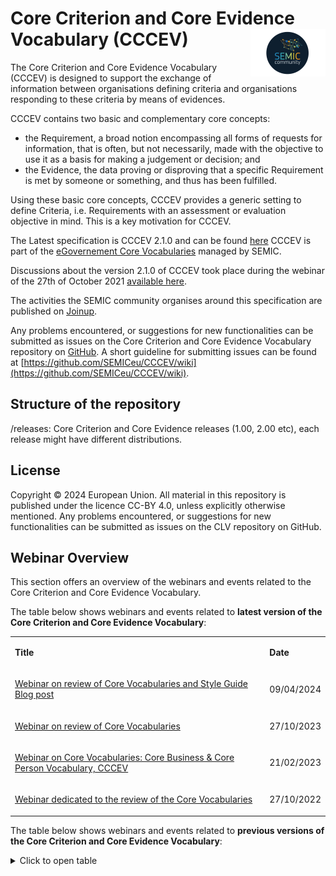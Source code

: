 # Core Criterion and Core Evidence Vocabulary (CCCEV) <img align="right" src="/images/semic-icon-small.png" alt="SEMIC Core Vocabulary" />

The Core Criterion and Core Evidence Vocabulary (CCCEV) is designed to support the exchange of information between organisations defining criteria and organisations responding to these criteria by means of evidences.

CCCEV contains two basic and complementary core concepts:

*    the Requirement, a broad notion encompassing all forms of requests for information, that is often, but not necessarily, made with the objective to use it as a basis for making a judgement or decision; and
*    the Evidence, the data proving or disproving that a specific Requirement is met by someone or something, and thus has been fulfilled.

Using these basic core concepts, CCCEV provides a generic setting to define Criteria, i.e. Requirements with an assessment or evaluation objective in mind. This is a key motivation for CCCEV. 

The Latest specification is CCCEV 2.1.0 and can be found [here](https://semiceu.github.io/CCCEV/releases/2.1.0/) 
CCCEV is part of the [eGovernement Core Vocabularies](https://joinup.ec.europa.eu/collection/semantic-interoperability-community-semic/solution/e-government-core-vocabularies) managed by SEMIC. 

Discussions about the version 2.1.0 of CCCEV took place during the webinar of the 27th of October 2021 [available here](https://joinup.ec.europa.eu/collection/semic-support-centre/event/webinar-review-core-vocabularies).

The activities the SEMIC community organises around this specification are published on [Joinup](https://joinup.ec.europa.eu/collection/semantic-interoperability-community-semic/solution/core-criterion-and-core-evidence-vocabulary). 

Any problems encountered, or suggestions for new functionalities can be submitted as issues on the Core Criterion and Core Evidence Vocabulary repository on [GitHub](https://github.com/SEMICeu/CCCEV/issues). A short guideline for submitting issues can be found at [https://github.com/SEMICeu/CCCEV/wiki](https://github.com/SEMICeu/CCCEV/wiki).

## Structure of the repository
/releases: Core Criterion and Core Evidence releases (1.00, 2.00 etc), each release might have different distributions.

## License
Copyright © 2024 European Union. All material in this repository is published under the licence CC-BY 4.0, unless explicitly otherwise mentioned. Any problems encountered, or suggestions for new functionalities can be submitted as issues on the CLV repository on GitHub.

## Webinar Overview
This section offers an overview of the webinars and events related to the Core Criterion and Core Evidence Vocabulary.

The table below shows webinars and events related to **latest version of the Core Criterion and Core Evidence Vocabulary**:
<table>  
<tbody>  
<tr>  
<td>  
<p><strong>Title</strong></p>  
</td>  
<td>  
<p><strong>Date</strong></p>  
</td>  
</tr>  
<tr>  
<td>  
<p><a href="https://joinup.ec.europa.eu/collection/semic-support-centre/event/webinar-review-core-vocabularies-and-style-guide-blog-post">Webinar on review of Core Vocabularies and Style Guide Blog post</a></p>  
</td>  
<td>  
<p>09/04/2024</p>  
</td>  
</tr>  
<tr>  
<td>  
<p><a href="https://joinup.ec.europa.eu/collection/semic-support-centre/event/webinar-review-core-vocabularies">Webinar on review of Core Vocabularies</a></p>  
</td>  
<td>  
<p>27/10/2023</p>  
</td>  
</tr>  
<tr>  
<td>  
<p><a href="https://joinup.ec.europa.eu/collection/semic-support-centre/event/webinar-core-vocabularies-core-business-core-person-vocabulary-cccev">Webinar on Core Vocabularies: Core Business &amp; Core Person Vocabulary, CCCEV</a></p>  
</td>  
<td>  
<p>21/02/2023</p>  
</td>  
</tr>  
<tr>  
<td>  
<p><a href="https://joinup.ec.europa.eu/collection/semic-support-centre/event/webinar-dedicated-review-core-vocabularies-27th-october-1030-cet">Webinar dedicated to the review of the Core Vocabularies</a></p>  
</td>  
<td>  
<p>27/10/2022</p>  
</td>  
</tr>  
</tbody>  
</table>  

The table below shows webinars and events related to **previous versions of the Core Criterion and Core Evidence Vocabulary**:
<details closed>
  <summary>Click to open table</summary>
<table>  
<tbody>  
<tr>  
<td>  
<p><strong>Title</strong></p>  
</td>  
<td>  
<p><strong>Date</strong></p>  
</td>  
</tr>  
<tr>  
<td>  
<p><u><a href="https://joinup.ec.europa.eu/collection/semic-support-centre/event/core-vocabularies-revision-webinar-2nd-december-2021">Core Vocabularies revision</a></u></p>  
</td>  
<td>  
<p>02/12/2021</p>  
</td>  
</tr>  
<tr>  
<td>  
<p><a href="https://joinup.ec.europa.eu/collection/semic-support-centre/event/public-review-cccev-version-200-2nd-and-final-webinar">Public review of CCCEV Version 2.0.0</a></p>  
</td>  
<td>  
<p>27/04/2021</p>  
</td>  
</tr>  
<tr>  
<td>  
<p><a href="https://joinup.ec.europa.eu/collection/semic-support-centre/event/public-review-cccev-version-200-upcoming-webinar">Public review of CCCEV Version 2.0.0</a></p>  
</td>  
<td>  
<p>30/03/2021</p>  
</td>  
</tr>  
<tr>  
<td>  
<p><a href="https://joinup.ec.europa.eu/collection/semic-support-centre/event/webinar-cccev-evolution-past-present-and-future-25-june-2019-1000-1130-cest">Webinar on CCCEV evolution: past, present and future</a></p>  
</td>  
<td>  
<p>25/06/2019</p>  
</td>  
</tr>  
<tr>  
<td>  
<p><a href="https://joinup.ec.europa.eu/collection/semic-support-centre/event/webinar-implementing-isa2-core-vocabularies-json-ld">Implementing ISA&sup2; Core Vocabularies in JSON-LD</a></p>  
</td>  
<td>  
<p>26/02/2018</p>  
</td>  
</tr>  
<tr>  
<td>  
<p><a href="https://joinup.ec.europa.eu/collection/semic-support-centre/event/cccev-wg-virtual-meeting-november-28-2016">CCCEV WG</a></p>  
</td>  
<td>  
<p>28/11/2016</p>  
</td>  
</tr>  
<tr>  
<td>  
<p><a href="https://joinup.ec.europa.eu/collection/semic-support-centre/event/cccev-wg-virtual-meeting-june-6-2016">CCCEV WG</a></p>  
</td>  
<td>  
<p>06/06/2016</p>  
</td>  
</tr>  
<tr>  
<td>  
<p><a href="https://joinup.ec.europa.eu/collection/semic-support-centre/event/cccev-wg-virtual-meeting-may-20-2016">CCCEV WG</a></p>  
</td>  
<td>  
<p>20/05/2016</p>  
</td>  
</tr>  
<tr>  
<td>  
<p><a href="https://joinup.ec.europa.eu/collection/semic-support-centre/event/cccev-wg-virtual-meeting-april-25-2016">CCCEV WG</a></p>  
</td>  
<td>  
<p>25/04/2016</p>  
</td>  
</tr>  
<tr>  
<td>  
<p><a href="https://joinup.ec.europa.eu/collection/semic-support-centre/event/cccev-wg-virtual-meeting-march-15-2016">CCCEV WG</a></p>  
</td>  
<td>  
<p>16/03/2016</p>  
</td>  
</tr>  
<tr>  
<td>  
<p><a href="https://joinup.ec.europa.eu/collection/semic-support-centre/event/cccev-wg-virtual-meeting-kick">CCCEV WG - Kick-off</a></p>  
</td>  
<td>  
<p>04/02/2016</p>  
</td>  
</tr>  
</tbody>  
</table>  
</details>
